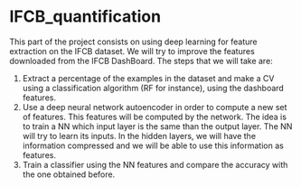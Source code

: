 # IFCB_quantification 

This part of the project consists on using deep learning for feature extraction on the IFCB dataset. We will try to improve the features downloaded from the IFCB DashBoard. The steps that we will take are:

1. Extract a percentage of the examples in the dataset and make a CV using a classification algorithm (RF for instance), using the dashboard features.
2. Use a deep neural network autoencoder in order to compute a new set of features. This features will be computed by the network. The idea is to train a NN which input layer is the same than the output layer. The NN will try to learn its inputs. In the hidden layers, we will have the information compressed and we will be able to use this information as features.
3. Train a classifier using the NN features and compare the accuracy with the one obtained before.